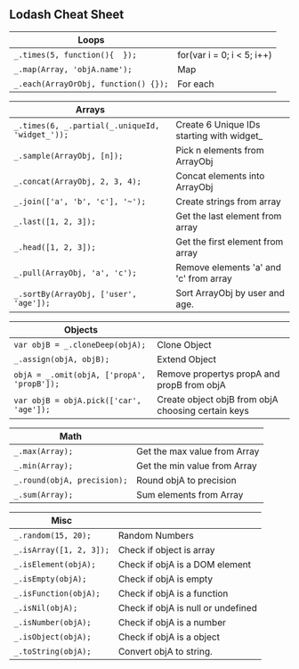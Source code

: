 
Lodash Cheat Sheet
---


Loops ||   
---|---
`_.times(5, function(){  });` | for(var i = 0; i < 5; i++) 
`_.map(Array, 'objA.name');` | Map 
`_.each(ArrayOrObj, function() {});`|For each

Arrays || 
---|---
`_.times(6, _.partial(_.uniqueId, 'widget_'));` | Create 6 Unique IDs starting with widget_
`_.sample(ArrayObj, [n]);` | Pick n elements from ArrayObj
`_.concat(ArrayObj, 2, 3, 4);` | Concat elements into ArrayObj
`_.join(['a', 'b', 'c'], '~');`| Create strings from array
`_.last([1, 2, 3]);` | Get the last element from array
`_.head([1, 2, 3]);` | Get the first element from array
`_.pull(ArrayObj, 'a', 'c');` | Remove elements 'a' and 'c' from array
`_.sortBy(ArrayObj, ['user', 'age']);` | Sort ArrayObj by user and age.

Objects || 
---|---
`var objB = _.cloneDeep(objA);` | Clone Object
`_.assign(objA, objB);` | Extend Object
`objA = _.omit(objA, ['propA', 'propB']); `| Remove propertys propA and propB from objA
`var objB = objA.pick(['car', 'age']);` | Create object objB from objA choosing certain keys

Math || 
---|---
`_.max(Array);`|Get the max value from Array
`_.min(Array);`|Get the min value from Array
`_.round(objA, precision);`|Round objA to precision
`_.sum(Array);`|Sum elements from Array

Misc || 
---|---
`_.random(15, 20);` | Random Numbers
`_.isArray([1, 2, 3]);`| Check if object is array
`_.isElement(objA);`| Check if objA is a DOM element
`_.isEmpty(objA);`| Check if objA is empty
`_.isFunction(objA);`| Check if objA is a function
`_.isNil(objA);`|Check if objA is null or undefined
`_.isNumber(objA);`|Check if objA is a number
`_.isObject(objA);`|Check if objA is a object
`_.toString(objA);`|Convert objA to string.


